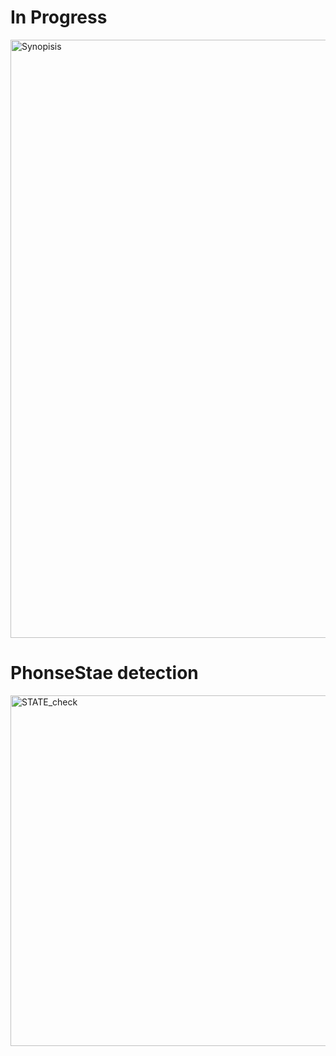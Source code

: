 <h1>In Progress</h1
# PhoneState<img width="561" alt="STATE_check" src="https://user-images.githubusercontent.com/74523129/155829187-b6bb2652-e745-432e-b826-031557fcb23b.PNG">
<img width="957" alt="Synopisis" src="https://user-images.githubusercontent.com/74523129/156307067-dfc50e51-4dae-40e2-ae28-69227dd11b3b.png">
<h1>PhonseStae detection</h1>
  <img width="561" alt="STATE_check" src="https://user-images.githubusercontent.com/74523129/156307402-007b8673-9c47-4158-a5c5-8d90426f788a.jpeg">
